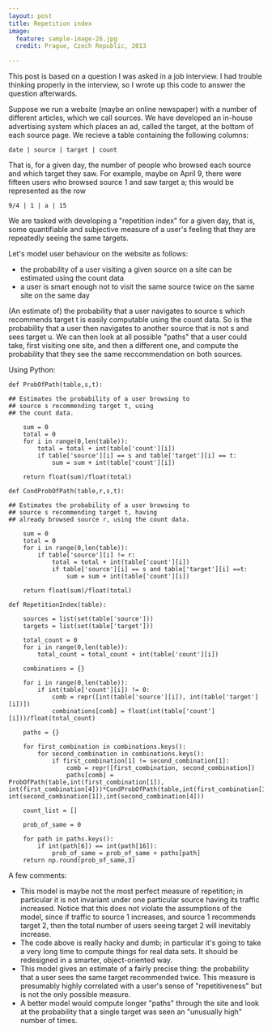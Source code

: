```yaml
---
layout: post
title: Repetition index
image:
  feature: sample-image-26.jpg
  credit: Prague, Czech Republic, 2013

---
```


This post is based on a question I was asked in a job interview. I had trouble thinking properly in the interview, so I wrote up this code to answer the question afterwards. 

Suppose we run a website (maybe an online newspaper) with a number of different articles, which we call sources. We have developed an in-house advertising system which places an ad, called the target, at the bottom of each source page. We recieve a table containing the following columns:

`date | source | target | count`

That is, for a given day, the number of people who browsed each source and which target they saw. For example, maybe on April 9, there were fifteen users who browsed source 1 and saw target a; this would be represented as the row 

`9/4 | 1 | a | 15`

We are tasked with developing a "repetition index" for a given day, that is, some quantifiable and subjective measure of a user's feeling that they are repeatedly seeing the same targets. 

Let's model user behaviour on the website as follows:

- the probability of a user visiting a given source on a site can be estimated using the count data
- a user is smart enough not to visit the same source twice on the same site on the same day

(An estimate of) the probability that a user navigates to source s which recommends target t is easily computable using the count data. So is the probability that a user then navigates to another source that is not s and sees target u. We can then look at all possible "paths" that a user could take, first visiting one site, and then a different one, and compute the probability that they see the same reccommendation on both sources. 

Using Python:

    def ProbOfPath(table,s,t):

    ## Estimates the probability of a user browsing to 
    ## source s recommending target t, using 
    ## the count data. 

        sum = 0
        total = 0
        for i in range(0,len(table)):
            total = total + int(table['count'][i])
            if table['source'][i] == s and table['target'][i] == t:
                sum = sum + int(table['count'][i])

        return float(sum)/float(total)

    def CondProbOfPath(table,r,s,t):

    ## Estimates the probability of a user browsing to
    ## source s recommending target t, having
    ## already browsed source r, using the count data. 

        sum = 0
        total = 0
        for i in range(0,len(table)):
            if table['source'][i] != r:
                total = total + int(table['count'][i])
                if table['source'][i] == s and table['target'][i] ==t:
                    sum = sum + int(table['count'][i])

        return float(sum)/float(total)

    def RepetitionIndex(table):

        sources = list(set(table['source']))
        targets = list(set(table['target']))

        total_count = 0
        for i in range(0,len(table)):
            total_count = total_count + int(table['count'][i])

        combinations = {}

        for i in range(0,len(table)):
            if int(table['count'][i]) != 0:
                comb = repr([int(table['source'][i]), int(table['target'][i])])
                combinations[comb] = float(int(table['count'][i]))/float(total_count)

        paths = {}

        for first_combination in combinations.keys():
            for second_combination in combinations.keys():
                if first_combination[1] != second_combination[1]:
                    comb = repr([first_combination, second_combination])
                    paths[comb] = ProbOfPath(table,int(first_combination[1]), int(first_combination[4]))*CondProbOfPath(table,int(first_combination[1]), int(second_combination[1]),int(second_combination[4]))

        count_list = []

        prob_of_same = 0

        for path in paths.keys():
            if int(path[6]) == int(path[16]):
                prob_of_same = prob_of_same + paths[path]
        return np.round(prob_of_same,3)

A few comments:

- This model is maybe not the most perfect measure of repetition; in particular it is not invariant under one particular source having its traffic increased. Notice that this does not violate the assumptions of the model, since if traffic to source 1 increases, and source 1 recommends target 2, then the total number of users seeing target 2 will inevitably increase. 
- The code above is really hacky and dumb; in particular it's going to take a very long time to compute things for real data sets. It should be redesigned in a smarter, object-oriented way. 
- This model gives an estimate of a fairly precise thing: the probability that a user sees the same target recommended twice. This measure is presumably highly correlated with a user's sense of "repetitiveness" but is not the only possible measure. 
- A better model would compute longer "paths" through the site and look at the probability that a single target was seen an "unusually high" number of times. 
